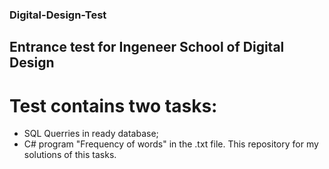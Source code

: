 ### Digital-Design-Test
## Entrance test for Ingeneer School of Digital Design
# Test contains two tasks:
* SQL Querries in ready database;
* C# program "Frequency of words" in the .txt file.
This repository for my solutions of this tasks.
